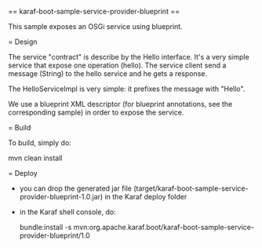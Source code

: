 <!--
    Licensed to the Apache Software Foundation (ASF) under one
    or more contributor license agreements.  See the NOTICE file
    distributed with this work for additional information
    regarding copyright ownership.  The ASF licenses this file
    to you under the Apache License, Version 2.0 (the
    "License"); you may not use this file except in compliance
    with the License.  You may obtain a copy of the License at

      http://www.apache.org/licenses/LICENSE-2.0

    Unless required by applicable law or agreed to in writing,
    software distributed under the License is distributed on an
    "AS IS" BASIS, WITHOUT WARRANTIES OR CONDITIONS OF ANY
    KIND, either express or implied.  See the License for the
    specific language governing permissions and limitations
    under the License.
-->

== karaf-boot-sample-service-provider-blueprint ==

This sample exposes an OSGi service using blueprint.

= Design

The service "contract" is describe by the Hello interface. It's a very simple service that expose one operation (hello).
The service client send a message (String) to the hello service and he gets a response.

The HelloServiceImpl is very simple: it prefixes the message with "Hello".

We use a blueprint XML descriptor (for blueprint annotations, see the corresponding sample) in order to expose the service.

= Build

To build, simply do:

  mvn clean install

= Deploy

* you can drop the generated jar file (target/karaf-boot-sample-service-provider-blueprint-1.0.jar) in the
Karaf deploy folder
* in the Karaf shell console, do:

  bundle:install -s mvn:org.apache.karaf.boot/karaf-boot-sample-service-provider-blueprint/1.0
